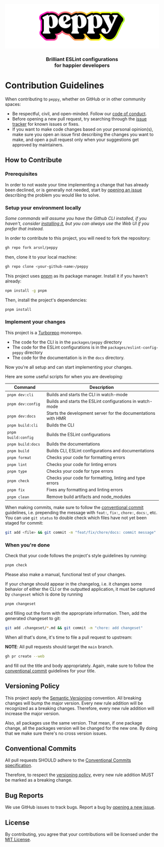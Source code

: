 <div align="center"><img src="media/readme-banner.png" width="600" role="presentation" /></div>
<h3 align="center">Brilliant ESLint configurations<br/> for happier developers</h3>

# Contribution Guidelines

When contributing to `peppy`, whether on GitHub or in other community spaces:

- Be respectful, civil, and open-minded. Follow our [code of conduct](CODE_OF_CONDUCT.md).
- Before opening a new pull request, try searching through the [issue tracker](https://github.com/arsnl/peppy/issues) for known issues or fixes.
- If you want to make code changes based on your personal opinion(s), make sure you open an issue first describing the changes you want to make, and open a pull request only when your suggestions get approved by maintainers.

## How to Contribute

### Prerequisites

In order to not waste your time implementing a change that has already been declined, or is generally not needed, start by [opening an issue](https://github.com/arsnl/peppy/issues/new/choose) describing the problem you would like to solve.

### Setup your environment locally

_Some commands will assume you have the Github CLI installed, if you haven't, consider [installing it](https://github.com/cli/cli#installation), but you can always use the Web UI if you prefer that instead._

In order to contribute to this project, you will need to fork the repository:

```bash
gh repo fork arsnl/peppy
```

then, clone it to your local machine:

```bash
gh repo clone <your-github-name>/peppy
```

This project uses [pnpm](https://pnpm.io) as its package manager. Install it if you haven't already:

```bash
npm install -g pnpm
```

Then, install the project's dependencies:

```bash
pnpm install
```

### Implement your changes

This project is a [Turborepo](https://turborepo.org/) monorepo.

- The code for the CLI is in the `packages/peppy` directory
- The code for the ESLint configurations is in the `packages/eslint-config-peppy` directory
- The code for the documentation is in the `docs` directory.

Now you're all setup and can start implementing your changes.

Here are some useful scripts for when you are developing:

| Command             | Description                                                   |
| ------------------- | ------------------------------------------------------------- |
| `pnpm dev:cli`      | Builds and starts the CLI in watch-mode                       |
| `pnpm dev:config`   | Builds and starts the ESLint configurations in watch-mode     |
| `pnpm dev:docs`     | Starts the development server for the documentations with HMR |
| `pnpm build:cli`    | Builds the CLI                                                |
| `pnpm build:config` | Builds the ESLint configurations                              |
| `pnpm build:docs`   | Builds the documentations                                     |
| `pnpm build`        | Builds CLI, ESLint configurations and documentations          |
| `pnpm format`       | Checks your code for formatting errors                        |
| `pnpm lint`         | Checks your code for linting errors                           |
| `pnpm type`         | Checks your code for type errors                              |
| `pnpm check`        | Checks your code for formatting, linting and type errors      |
| `pnpm fix`          | Fixes any formatting and linting errors                       |
| `pnpm clean`        | Remove build artifacts and node_modules                       |

When making commits, make sure to follow the [conventional commit](https://www.conventionalcommits.org/en/v1.0.0/) guidelines, i.e. prepending the message with `feat:`, `fix:`, `chore:`, `docs:`, etc. You can use `git status` to double check which files have not yet been staged for commit:

```bash
git add <file> && git commit -m "feat/fix/chore/docs: commit message"
```

### When you're done

Check that your code follows the project's style guidelines by running:

```bash
pnpm check
```

Please also make a manual, functional test of your changes.

If your change should appear in the changelog, i.e. it changes some behavior of either the CLI or the outputted application, it must be captured by `changeset` which is done by running

```bash
pnpm changeset
```

and filling out the form with the appropriate information. Then, add the generated changeset to git:

```bash
git add .changeset/*.md && git commit -m "chore: add changeset"
```

When all that's done, it's time to file a pull request to upstream:

**NOTE**: All pull requests should target the `main` branch.

```bash
gh pr create --web
```

and fill out the title and body appropriately. Again, make sure to follow the [conventional commit](https://www.conventionalcommits.org/en/v1.0.0/) guidelines for your title.

## Versioning Policy

This project apply the [Semantic Versioning](https://semver.org/) convention. All breaking changes will bump the major version. Every new rule addition will be recognized as a breaking changes. Therefore, every new rule addition will increase the major version.

Also, all packages use the same version. That mean, if one package change, all the packages version will be changed for the new one. By doing that we make sure there's no cross version issues.

## Conventional Commits

All pull requests SHOULD adhere to the [Conventional Commits specification](https://www.conventionalcommits.org/en/v1.0.0/).

Therefore, to respect the [versioning policy](#versioning-policy), every new rule addition MUST be marked as a breaking change.

## Bug Reports

We use GitHub issues to track bugs. Report a bug by [opening a new issue](https://github.com/arsnl/peppy/issues).

## License

By contributing, you agree that your contributions will be licensed under the [MIT License](/LICENSE).
